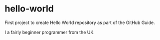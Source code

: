 # hello-world
First project to create Hello World repository as part of the GitHub Guide. 

I a fairly beginner programmer from the UK.
